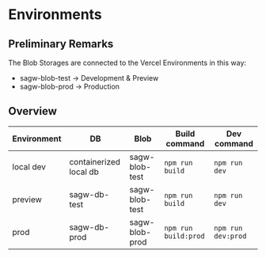 # Environments

## Preliminary Remarks

The Blob Storages are connected to the Vercel Environments in this way:
- sagw-blob-test -> Development & Preview
- sagw-blob-prod -> Production

## Overview

|Environment|DB|Blob|Build command|Dev command|
|-|-|-|-|-|
|local dev|containerized local db|sagw-blob-test|`npm run build`|`npm run dev`|
|preview|sagw-db-test|sagw-blob-test|`npm run build`|`npm run dev`|
|prod|sagw-db-prod|sagw-blob-prod|`npm run build:prod`|`npm run dev:prod`|
